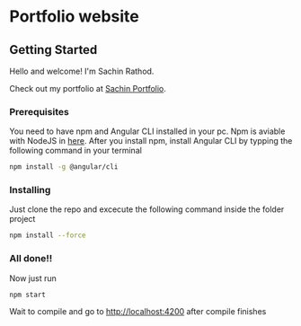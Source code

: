 # Portfolio website 

## Getting Started
Hello and welcome! I'm Sachin Rathod.

Check out my portfolio at [Sachin Portfolio](https://sachi097.github.io/sachinportfolio/).

### Prerequisites

You need to have npm and Angular CLI installed in your pc. Npm is aviable with NodeJS in [here](https://nodejs.org/es/). After you install npm, install Angular CLI by typping the following command in your terminal

``` bash
npm install -g @angular/cli
```

### Installing

Just clone  the repo and excecute the following command inside the folder project

``` bash
npm install --force
```

### All done!!

Now just run
```
npm start
```
Wait to compile and go to [http://localhost:4200](http://localhost:4200) after compile finishes
